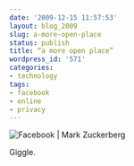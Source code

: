 ```yaml
---
date: '2009-12-15 11:57:53'
layout: blog_2009
slug: a-more-open-place
status: publish
title: “a more open place”
wordpress_id: '571'
categories:
- technology
tags:
- facebook
- online
- privacy
---
```


![Facebook | Mark Zuckerberg](http://img.skitch.com/20091215-d98tb42fbpcyw5yxwr8xhsmy1y.png)

Giggle.
